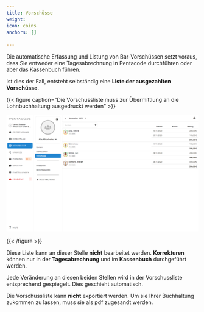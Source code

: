 ```yaml
---
title: Vorschüsse
weight: 
icon: coins
anchors: []

---
```

Die automatische Erfassung und Listung von Bar-Vorschüssen setzt voraus, dass Sie entweder eine Tagesabrechnung in Pentacode durchführen oder aber das Kassenbuch führen.

Ist dies der Fall, entsteht selbständig eine **Liste der ausgezahlten Vorschüsse**.

{{< figure caption="Die Vorschussliste muss zur Übermittlung an die Lohnbuchhaltung ausgedruckt werden" >}}

![](/uploads/vorschusse.png)

{{< /figure >}}

Diese Liste kann an dieser Stelle **nicht** bearbeitet werden. **Korrekturen** können nur in der **Tagesabrechnung** und im **Kassenbuch** durchgeführt werden.

Jede Veränderung an diesen beiden Stellen wird in der Vorschussliste entsprechend gespiegelt. Dies geschieht automatisch.

Die Vorschussliste kann **nicht** exportiert werden. Um sie Ihrer Buchhaltung zukommen zu lassen, muss sie als pdf zugesandt werden.